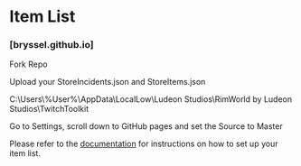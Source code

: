 # Item List
### [bryssel.github.io]


Fork Repo

Upload your StoreIncidents.json and StoreItems.json

C:\Users\\%User%\AppData\LocalLow\Ludeon Studios\RimWorld by Ludeon Studios\TwitchToolkit

Go to Settings, scroll down to GitHub pages and set the Source to Master


Please refer to the [documentation](https://sirrandoo.github.io/toolkit-utils/itemlist)
for instructions on how to set up your item list.

